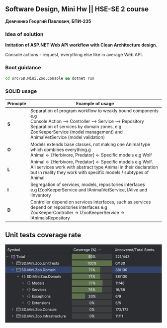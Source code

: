 ## Software Design, Mini Hw || HSE-SE 2 course

**Демченко Георгий Павлович, БПИ-235**

### Idea of solution

**Imitation of ASP.NET Web API workflow with Clean Architecture design.**

Console actions - request, everything else like in average Web API.

### Boot guidance

```bash
cd src/SD.Mini.Zoo.Console && dotnet run
```

### SOLID usage

| **Principle** | **Example of usage**                                                                                                                                                                                                                                     |
|---------------|----------------------------------------------------------------------------------------------------------------------------------------------------------------------------------------------------------------------------------------------------------|
| **S**         | Separation of program workflow to weakly bound components e.g <br> Console Action --> Controller --> Service --> Repository <br> Separation of services by domain zones, e.g ZooKeeperService (model management) and AnimalVetService (model validation) |
| **O**         | Models extends base classes, not making one Animal type which combines everything.g <br> Animal <- [Herbivore, Predator] <- Specific models e.g Wolf <br>                                                                                                |
| **L**         | Animal <- [Herbivore, Predator] <- Specific models e.g Wolf. <br> All services work with abstract type Animal in their declaration but in reality they work with specific models / subtypes of Animal                                                    |
| **I**         | Segregation of services, models, repositories interfaces <br> e.g IZooKeeperService and IAnimalVetService, IAlive and IInventory                                                                                                                         |
| **D**         | Controller depend on services interfaces, such as services depend on repositories interfaces e.g <br> ZooKeeperController -> IZooKeeperService -> IAnimalsRepository                                                                                     |


## Unit tests coverage rate

![test-coverage](img/coverage-rate.png)